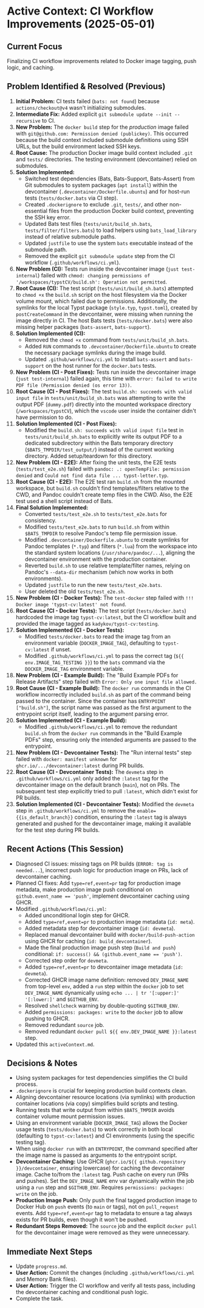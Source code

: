 # Active Context: CI Workflow Improvements (2025-05-01)

## Current Focus

Finalizing CI workflow improvements related to Docker image tagging, push logic, and caching.

## Problem Identified & Resolved (Previous)

1.  **Initial Problem:** CI tests failed (`bats: not found`) because `actions/checkout@v4` wasn't initializing submodules.
2.  **Intermediate Fix:** Added explicit `git submodule update --init --recursive` to CI.
3.  **New Problem:** The `docker build` step for the *production* image failed with `git@github.com: Permission denied (publickey)`. This occurred because the build context included submodule definitions using SSH URLs, but the build environment lacked SSH keys.
4.  **Root Cause:** The production Docker image build context included `.git` and `tests/` directories. The testing environment (devcontainer) relied on submodules.
5.  **Solution Implemented:**
    *   Switched test dependencies (Bats, Bats-Support, Bats-Assert) from Git submodules to system packages (`apt install`) within the devcontainer (`.devcontainer/Dockerfile.ubuntu`) and for host-run tests (`tests/docker.bats` via CI step).
    *   Created `.dockerignore` to exclude `.git`, `tests/`, and other non-essential files from the production Docker build context, preventing the SSH key error.
    *   Updated Bats test files (`tests/unit/build_sh.bats`, `tests/filter/filters.bats`) to load helpers using `bats_load_library` instead of relative submodule paths.
    *   Updated `justfile` to use the system `bats` executable instead of the submodule path.
    *   Removed the explicit `git submodule update` step from the CI workflow (`.github/workflows/ci.yml`).
6.  **New Problem (CI):** Tests run inside the devcontainer image (`just test-internal`) failed with `chmod: changing permissions of '/workspaces/typstCV/build.sh': Operation not permitted`.
7.  **Root Cause (CI):** The test script (`tests/unit/build_sh.bats`) attempted to `chmod +x` the `build.sh` script on the host filesystem via the Docker volume mount, which failed due to permissions. Additionally, the symlinks for the local Typst package (`style.typ`, `typst.toml`), created by `postCreateCommand` in the devcontainer, were missing when running the image directly in CI. The host Bats tests (`tests/docker.bats`) were also missing helper packages (`bats-assert`, `bats-support`).
8.  **Solution Implemented (CI):**
    *   Removed the `chmod +x` command from `tests/unit/build_sh.bats`.
    *   Added `RUN` commands to `.devcontainer/Dockerfile.ubuntu` to create the necessary package symlinks during the image build.
    *   Updated `.github/workflows/ci.yml` to install `bats-assert` and `bats-support` on the host runner for the `docker.bats` tests.
9.  **New Problem (CI - Post Fixes):** Tests run inside the devcontainer image (`just test-internal`) failed again, this time with `error: failed to write PDF file (Permission denied (os error 13))`.
10. **Root Cause (CI - Post Fixes):** The test `build.sh: succeeds with valid input file` in `tests/unit/build_sh.bats` was attempting to write the output PDF (`dummy.pdf`) directly into the mounted workspace directory (`/workspaces/typstCV`), which the `vscode` user inside the container didn't have permission to do.
11. **Solution Implemented (CI - Post Fixes):**
    *   Modified the `build.sh: succeeds with valid input file` test in `tests/unit/build_sh.bats` to explicitly write its output PDF to a dedicated subdirectory within the Bats temporary directory (`$BATS_TMPDIR/test_output/`) instead of the current working directory. Added setup/teardown for this directory.
12. **New Problem (CI - E2E):** After fixing the unit tests, the E2E tests (`tests/test_e2e.sh`) failed with `pandoc: .: openTempFile: permission denied` and `Could not find data file ... typst-letter.typ`.
13. **Root Cause (CI - E2E):** The E2E test ran `build.sh` from the mounted workspace, but `build.sh` couldn't find templates/filters relative to the CWD, and Pandoc couldn't create temp files in the CWD. Also, the E2E test used a shell script instead of Bats.
14. **Final Solution Implemented:**
    *   Converted `tests/test_e2e.sh` to `tests/test_e2e.bats` for consistency.
    *   Modified `tests/test_e2e.bats` to run `build.sh` from within `$BATS_TMPDIR` to resolve Pandoc's temp file permission issue.
    *   Modified `.devcontainer/Dockerfile.ubuntu` to create symlinks for Pandoc templates (`*.typ`) and filters (`*.lua`) from the workspace into the standard system locations (`/usr/share/pandoc/...`), aligning the devcontainer environment with the production container.
    *   Reverted `build.sh` to use relative template/filter names, relying on Pandoc's `--data-dir` mechanism (which now works in both environments).
    *   Updated `justfile` to run the new `tests/test_e2e.bats`.
    *   User deleted the old `tests/test_e2e.sh`.
15. **New Problem (CI - Docker Tests):** The `test-docker` step failed with `!!! Docker image 'typst-cv:latest' not found`.
16. **Root Cause (CI - Docker Tests):** The test script (`tests/docker.bats`) hardcoded the image tag `typst-cv:latest`, but the CI workflow built and provided the image tagged as `kadykov/typst-cv:testing`.
17. **Solution Implemented (CI - Docker Tests):**
    *   Modified `tests/docker.bats` to read the image tag from an environment variable (`DOCKER_IMAGE_TAG`), defaulting to `typst-cv:latest` if unset.
    *   Modified `.github/workflows/ci.yml` to pass the correct tag (`${{ env.IMAGE_TAG_TESTING }}`) to the `bats` command via the `DOCKER_IMAGE_TAG` environment variable.
18. **New Problem (CI - Example Build):** The "Build Example PDFs for Release Artifacts" step failed with `Error: Only one input file allowed.`
19. **Root Cause (CI - Example Build):** The `docker run` commands in the CI workflow incorrectly included `build.sh` as part of the command being passed to the container. Since the container has `ENTRYPOINT ["build.sh"]`, the script name was passed as the first argument to the entrypoint script itself, leading to the argument parsing error.
20. **Solution Implemented (CI - Example Build):**
    *   Modified `.github/workflows/ci.yml` to remove the redundant `build.sh` from the `docker run` commands in the "Build Example PDFs" step, ensuring only the intended arguments are passed to the entrypoint.
21. **New Problem (CI - Devcontainer Tests):** The "Run internal tests" step failed with `docker: manifest unknown` for `ghcr.io/.../devcontainer:latest` during PR builds.
22. **Root Cause (CI - Devcontainer Tests):** The `devmeta` step in `.github/workflows/ci.yml` only added the `:latest` tag for the devcontainer image on the default branch (`main`), not on PRs. The subsequent test step explicitly tried to pull `:latest`, which didn't exist for PR builds.
23. **Solution Implemented (CI - Devcontainer Tests):** Modified the `devmeta` step in `.github/workflows/ci.yml` to remove the `enable={{is_default_branch}}` condition, ensuring the `:latest` tag is always generated and pushed for the devcontainer image, making it available for the test step during PR builds.

## Recent Actions (This Session)

-   Diagnosed CI issues: missing tags on PR builds (`ERROR: tag is needed...`), incorrect push logic for production image on PRs, lack of devcontainer caching.
-   Planned CI fixes: Add `type=ref,event=pr` tag for production image metadata, make production image push conditional on `github.event_name == 'push'`, implement devcontainer caching using GHCR.
-   Modified `.github/workflows/ci.yml`:
    *   Added unconditional login step for GHCR.
    *   Added `type=ref,event=pr` to production image metadata (`id: meta`).
    *   Added metadata step for devcontainer image (`id: devmeta`).
    *   Replaced manual devcontainer build with `docker/build-push-action` using GHCR for caching (`id: build_devcontainer`).
    *   Made the final production image push step (`Build and push`) conditional: `if: success() && (github.event_name == 'push')`.
    *   Corrected step order for `devmeta`.
    *   Added `type=ref,event=pr` to devcontainer image metadata (`id: devmeta`).
    *   Corrected GHCR image name definition: removed `DEV_IMAGE_NAME` from top-level `env`, added a `run` step within the `docker` job to set `DEV_IMAGE_NAME` dynamically using `echo ... | tr '[:upper:]' '[:lower:]'` and `$GITHUB_ENV`.
    *   Resolved `shellcheck` warning by double-quoting `$GITHUB_ENV`.
    *   Added `permissions: packages: write` to the `docker` job to allow pushing to GHCR.
    *   Removed redundant `source` job.
    *   Removed redundant `docker pull ${{ env.DEV_IMAGE_NAME }}:latest` step.
-   Updated this `activeContext.md`.

## Decisions & Notes

-   Using system packages for test dependencies simplifies the CI build process.
-   `.dockerignore` is crucial for keeping production build contexts clean.
-   Aligning devcontainer resource locations (via symlinks) with production container locations (via copy) simplifies build scripts and testing.
-   Running tests that write output from within `$BATS_TMPDIR` avoids container volume mount permission issues.
-   Using an environment variable (`DOCKER_IMAGE_TAG`) allows the Docker usage tests (`tests/docker.bats`) to work correctly in both local (defaulting to `typst-cv:latest`) and CI environments (using the specific testing tag).
-   When using `docker run` with an `ENTRYPOINT`, the command specified after the image name is passed as arguments *to* the entrypoint script.
-   **Devcontainer Caching:** Use GHCR (`ghcr.io/${{ github.repository }}/devcontainer`, ensuring lowercase) for caching the devcontainer image. Cache to/from the `:latest` tag. Push cache on every run (PRs and pushes). Set the `DEV_IMAGE_NAME` env var dynamically within the job using a `run` step and `$GITHUB_ENV`. Requires `permissions: packages: write` on the job.
-   **Production Image Push:** Only push the final tagged production image to Docker Hub on `push` events (to `main` or tags), not on `pull_request` events. Add `type=ref,event=pr` tag to metadata to ensure a tag always exists for PR builds, even though it won't be pushed.
-   **Redundant Steps Removed:** The `source` job and the explicit `docker pull` for the devcontainer image were removed as they were unnecessary.

## Immediate Next Steps

-   Update `progress.md`.
-   **User Action:** Commit the changes (including `.github/workflows/ci.yml` and Memory Bank files).
-   **User Action:** Trigger the CI workflow and verify all tests pass, including the devcontainer caching and conditional push logic.
-   Complete the task.
